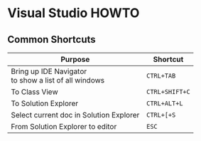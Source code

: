# Visual Studio HOWTO

## Common Shortcuts

Purpose  |  Shortcut
---------|----------
Bring up IDE Navigator <br> to show a list of all windows | `CTRL+TAB`
To Class View | `CTRL+SHIFT+C`
To Solution Explorer | `CTRL+ALT+L`
Select current doc in Solution Explorer | `CTRL+[+S`
From Solution Explorer to editor| `ESC`
